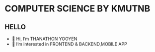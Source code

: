 # COMPUTER SCIENCE BY KMUTNB
## HELLO
- 👋 Hi, I’m THANATHON YOOYEN
- 👀 I’m interested in FRONTEND & BACKEND,MOBILE APP 

<!---
monoboza2/monoboza2 is a ✨ special ✨ repository because its `README.md` (this file) appears on your GitHub profile.
You can click the Preview link to take a look at your changes.
--->
